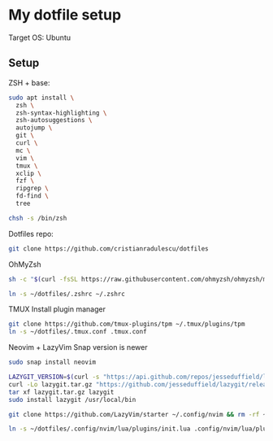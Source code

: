My dotfile setup
================

Target OS: Ubuntu

Setup
-----

ZSH + base:

```sh
sudo apt install \
  zsh \
  zsh-syntax-highlighting \
  zsh-autosuggestions \
  autojump \
  git \
  curl \
  mc \
  vim \
  tmux \
  xclip \
  fzf \
  ripgrep \
  fd-find \
  tree

chsh -s /bin/zsh
```

Dotfiles repo:

```sh
git clone https://github.com/cristianradulescu/dotfiles
```

OhMyZsh

```sh
sh -c "$(curl -fsSL https://raw.githubusercontent.com/ohmyzsh/ohmyzsh/master/tools/install.sh)"

ln -s ~/dotfiles/.zshrc ~/.zshrc
```

TMUX
Install plugin manager

```sh
git clone https://github.com/tmux-plugins/tpm ~/.tmux/plugins/tpm
ln -s ~/dotfiles/.tmux.conf .tmux.conf
```

Neovim + LazyVim
Snap version is newer

```sh
sudo snap install neovim

LAZYGIT_VERSION=$(curl -s "https://api.github.com/repos/jesseduffield/lazygit/releases/latest" | grep -Po '"tag_name": "v\K[^"]*')
curl -Lo lazygit.tar.gz "https://github.com/jesseduffield/lazygit/releases/latest/download/lazygit_${LAZYGIT_VERSION}_Linux_x86_64.tar.gz"
tar xf lazygit.tar.gz lazygit
sudo install lazygit /usr/local/bin

git clone https://github.com/LazyVim/starter ~/.config/nvim && rm -rf ~/.config/nvim/.git

ln -s ~/dotfiles/.config/nvim/lua/plugins/init.lua .config/nvim/lua/plugins/init.lua
```
